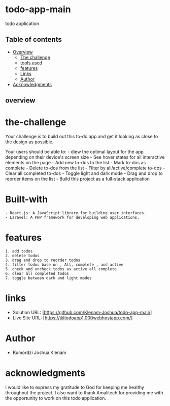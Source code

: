 # todo-app-main
todo application 





## Table of contents

- [Overview](#overview)
  - [The challenge](#the-challenge)
  - [tools used](#Built-with)
  - [features](#features)
  - [Links](#links)
  - [Author](#author)
- [Acknowledgments](#acknowledgments)




## overview

   # the-challenge
   Your challenge is to build out this to-do app and get it looking as close to the design as
   possible.
   
   Your users should be able to:
    - diew the optimal layout for the app depending on their device's screen size
    - See hover states for all interactive elements on the page
    - Add new to-dos to the list
    - Mark to-dos as complete
    - Delete to-dos from the list
    - Filter by all/active/complete to-dos
    - Clear all completed to-dos
    - Toggle light and dark mode
    - Drag and drop to reorder items on the list
    - Build this project as a full-stack application
      


   # Built-with
    - React.js: A JavaScript library for building user interfaces.
    - Laravel: A PHP framework for developing web applications.
    

       

  # features
    1. add todos 
    2. delete todos
    3. drag and drop to reorder todos
    4. filter todos base on , All, complete , and active
    5. check and uncheck todos as active all complete
    6. clear all completed todos
    7. toggle between dark and light modes



   # links

   - Solution URL: [https://github.com/Klenam-Joshua/todo-app-main]
   - Live Site URL: [https://jkltodoapp1.000webhostapp.com/]




  # Author 
  - Kumordzi Joshua Klenam


  # acknowledgments
  I would like to express my gratitude to God for keeping me healthy throughout the project. I also want to thank Amalitech for providing me with the opportunity to work on this todo application.

